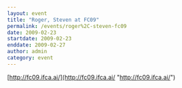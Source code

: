 ```yaml
---
layout: event
title: "Roger, Steven at FC09"
permalink: /events/roger%2C-steven-fc09
date: 2009-02-23
startdate: 2009-02-23
enddate: 2009-02-27
author: admin
category: event
---
```


[http://fc09.ifca.ai/](http://fc09.ifca.ai/ "http://fc09.ifca.ai/")

